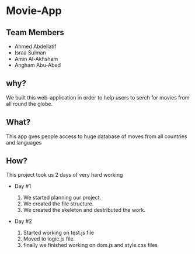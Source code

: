 # Movie-App

## Team Members
- Ahmed Abdellatif
- Israa Sulman
- Amin Al-Akhsham
- Angham Abu-Abed

## why?
We built this web-application in order to help users to serch for movies from all round the globe.

## What?
This app gves people access to  huge database of moves from all countries and languages

## How?
This project took us 2 days of very hard working
- Day #1
    1. We started planning our project.
    2. We created the file structure.
    3. We created the skeleton and destributed the work.   

- Day #2
    1. Started working on test.js file
    2. Moved to logic.js file.
    3. finally we finished working on dom.js and style.css files
